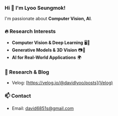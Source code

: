 ### Hi 👋 I'm Lyoo Seungmok!
I'm passionate about **Computer Vision, AI**.

### 🔥 Research Interests
- **Computer Vision & Deep Learning** 🖥️📡
- **Generative Models & 3D Vision** 📷🔄
- **AI for Real-World Applications** 🌍

### 📜 Research & Blog
- Velog: [https://velog.io/@davidlyoo/posts](Velog)

### 📫 Contact
- Email: david6851s@gmail.com
